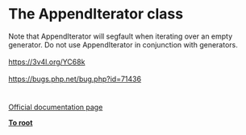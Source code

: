 # The AppendIterator class



Note that AppendIterator will segfault when iterating over an empty generator. Do not use AppendIterator in conjunction with generators.<br><br>https://3v4l.org/YC68k<br><br>https://bugs.php.net/bug.php?id=71436  

#

[Official documentation page](https://www.php.net/manual/en/class.appenditerator.php)

**[To root](/README.md)**